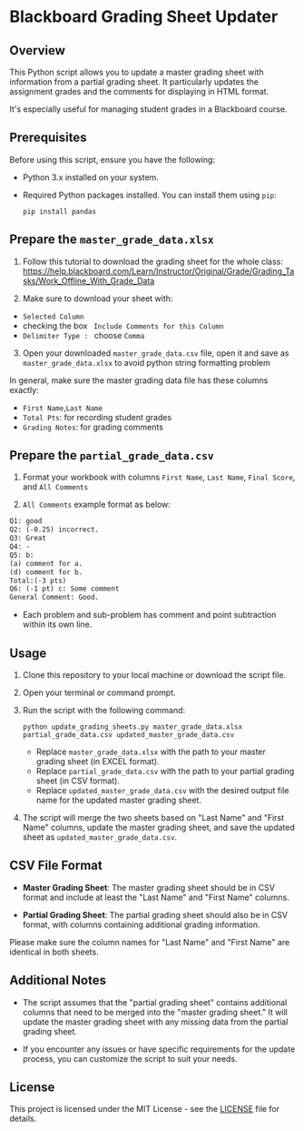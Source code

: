 # Blackboard Grading Sheet Updater

## Overview

This Python script allows you to update a master grading sheet with information from a partial grading sheet. 
It particularly updates the assignment grades and the comments for displaying in HTML format.

It's especially useful for managing student grades in a Blackboard course.

## Prerequisites

Before using this script, ensure you have the following:

- Python 3.x installed on your system.
- Required Python packages installed. You can install them using `pip`:

    ```
    pip install pandas
    ```

## Prepare the `master_grade_data.xlsx`

1. Follow this tutorial to download the grading sheet for the whole class: https://help.blackboard.com/Learn/Instructor/Original/Grade/Grading_Tasks/Work_Offline_With_Grade_Data

2. Make sure to download your sheet with:

- `Selected Column` 
- checking the box ` Include Comments for this Column`
- `Delimiter Type : ` choose `Comma`

3. Open your downloaded `master_grade_data.csv` file, open it and save as `master_grade_data.xlsx` to avoid python string formatting problem

In general, make sure the master grading data file has these columns exactly:

- `First Name`,`Last Name`
- `Total Pts`: for recording student grades 
- `Grading Notes`: for grading comments


## Prepare the `partial_grade_data.csv`

1. Format your workbook with columns `First Name`, `Last Name`, `Final Score`, and `All Comments`

2. `All Comments` example format as below:
```txt
Q1: good
Q2: (-0.25) incorrect.
Q3: Great
Q4: -
Q5: b:
(a) comment for a.
(d) comment for b.
Total:(-3 pts)
Q6: (-1 pt) c: Some comment
General Comment: Good.
```
- Each problem and sub-problem has comment and point subtraction within its own line.


## Usage

1. Clone this repository to your local machine or download the script file.

2. Open your terminal or command prompt.

3. Run the script with the following command:

    ```
    python update_grading_sheets.py master_grade_data.xlsx partial_grade_data.csv updated_master_grade_data.csv
    ```

    - Replace `master_grade_data.xlsx` with the path to your master grading sheet (in EXCEL format).
    - Replace `partial_grade_data.csv` with the path to your partial grading sheet (in CSV format).
    - Replace `updated_master_grade_data.csv` with the desired output file name for the updated master grading sheet.

4. The script will merge the two sheets based on "Last Name" and "First Name" columns, update the master grading sheet, and save the updated sheet as `updated_master_grade_data.csv`.

## CSV File Format

- **Master Grading Sheet**: The master grading sheet should be in CSV format and include at least the "Last Name" and "First Name" columns.

- **Partial Grading Sheet**: The partial grading sheet should also be in CSV format, with columns containing additional grading information.

Please make sure the column names for "Last Name" and "First Name" are identical in both sheets.

## Additional Notes

- The script assumes that the "partial grading sheet" contains additional columns that need to be merged into the "master grading sheet." It will update the master grading sheet with any missing data from the partial grading sheet.

- If you encounter any issues or have specific requirements for the update process, you can customize the script to suit your needs.

## License

This project is licensed under the MIT License - see the [LICENSE](LICENSE) file for details.

